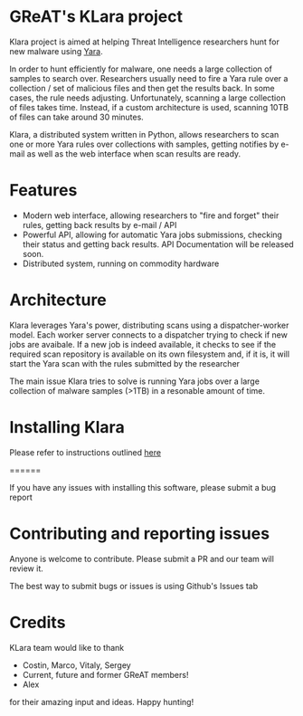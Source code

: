 # GReAT's KLara project

Klara project is aimed at helping Threat Intelligence researchers hunt for new 
malware using [Yara](https://github.com/VirusTotal/yara).

In order to hunt efficiently for malware, one needs a large collection of samples to search over. 
Researchers usually need to fire a Yara rule over a collection / set of malicious files and then get the results back. 
In some cases, the rule needs adjusting. Unfortunately, scanning a large collection of files takes time. 
Instead, if a custom architecture is used, scanning 10TB of files can take around 30 minutes.

Klara, a distributed system written in Python, allows researchers to scan one or more Yara rules 
over collections with samples, getting notifies by e-mail as well as the web interface when scan results are ready. 

# Features

- Modern web interface, allowing researchers to "fire and forget" their rules, getting back results by e-mail / API
- Powerful API, allowing for automatic Yara jobs submissions, checking their status and getting back results. API Documentation will be released soon.
- Distributed system, running on commodity hardware

# Architecture

Klara leverages Yara's power, distributing scans using a dispatcher-worker model. Each worker server connects to a dispatcher
trying to check if new jobs are avaibale. If a new job is indeed available, it checks to see if the required scan repository is
available on its own filesystem and, if it is, it will start the Yara scan with the rules submitted by the researcher 

The main issue Klara tries to solve is running Yara jobs over a large collection of malware samples (>1TB) in a resonable amount
of time. 


# Installing Klara

Please refer to instructions outlined [here](/install/)

======

If you have any issues with installing this software, please submit a bug report

# Contributing and reporting issues

Anyone is welcome to contribute. Please submit a PR and our team will review it.

The best way to submit bugs or issues is using Github's Issues tab

# Credits

KLara team would like to thank

- Costin, Marco, Vitaly, Sergey
- Current, future and former GReAT members!
- Alex

for their amazing input and ideas. Happy hunting!
